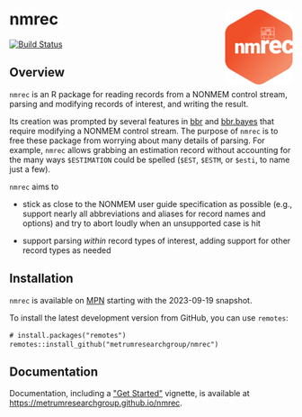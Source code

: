 

# nmrec <a href='https:/metrumresearchgroup.github.io/nmrec'><img src='man/figures/logo.png' align="right" /></a>

<!-- badges: start -->

[![Build Status](https://github-drone.metrumrg.com/api/badges/metrumresearchgroup/nmrec/status.svg)](https://github-drone.metrumrg.com/metrumresearchgroup/nmrec)
<!-- badges: end -->

## Overview

`nmrec` is an R package for reading records from a NONMEM control
stream, parsing and modifying records of interest, and writing the
result.

Its creation was prompted by several features in [bbr] and [bbr.bayes]
that require modifying a NONMEM control stream.  The purpose of
`nmrec` is to free these package from worrying about many details of
parsing.  For example, `nmrec` allows grabbing an estimation record
without accounting for the many ways `$ESTIMATION` could be spelled
(`$EST`, `$ESTM`, or `$esti`, to name just a few).

`nmrec` aims to

 * stick as close to the NONMEM user guide specification as possible
   (e.g., support nearly all abbreviations and aliases for record
   names and options) and try to abort loudly when an unsupported case
   is hit

 * support parsing _within_ record types of interest, adding support
   for other record types as needed


## Installation

`nmrec` is available on [MPN] starting with the 2023-09-19 snapshot.

To install the latest development version from GitHub, you can use
`remotes`:

```
# install.packages("remotes")
remotes::install_github("metrumresearchgroup/nmrec")
```

## Documentation

Documentation, including a ["Get Started"][gs] vignette, is available
at <https://metrumresearchgroup.github.io/nmrec>.


[bbr.bayes]: https://metrumresearchgroup.github.io/bbr.bayes
[bbr]: https://metrumresearchgroup.github.io/bbr
[MPN]: https://mpn.metworx.com
[gs]: https://metrumresearchgroup.github.io/nmrec/articles/nmrec

